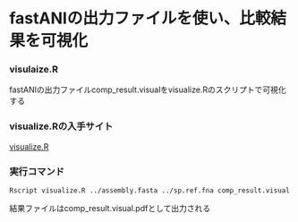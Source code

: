 # fastANIの出力ファイルを使い、比較結果を可視化

### visulaize.R
fastANIの出力ファイルcomp_result.visualをvisualize.Rのスクリプトで可視化する

### visualize.Rの入手サイト
[visualize.R](https://github.com/ParBLiSS/FastANI/blob/master/scripts/visualize.R)

### 実行コマンド
```
Rscript visualize.R ../assembly.fasta ../sp.ref.fna comp_result.visual
```
結果ファイルはcomp_result.visual.pdfとして出力される
